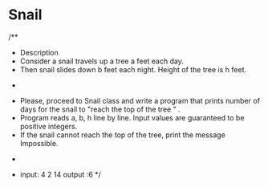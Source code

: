 # Snail
/**
 * Description
 * Consider a snail travels up a tree a feet each day.
 * Then snail slides down b feet each night. Height of the tree is h feet.
 * <p>
 * Please, proceed to Snail class and write a program that prints number of days for the snail to "reach the top of the tree " .
 * Program reads a, b, h line by line. Input values are guaranteed to be positive integers.
 * If the snail cannot reach the top of the tree, print the message Impossible.
 * <p>
 * input: 4 2 14  output :6
 */
